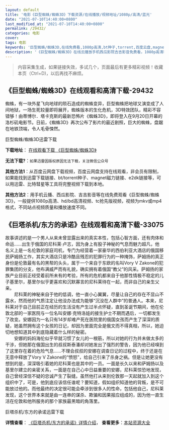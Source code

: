 ```yaml
---
layout: default
title: '电影《巨型蜘蛛/蜘蛛3D》下载资源/在线播放/视频地址/1080p/高清/蓝光'
date: "2021-07-10T14:40:00+0800"
last_modified_at: "2021-07-10T14:40:00+0800"
permalink: /29432/
categories: 电影
cover:
tags: 电影
keywords: '巨型蜘蛛/蜘蛛3D,在线免费看,1080p高清,bt种子,torrent,百度云盘,magnet,磁力链,迅雷下载资源'
description: '《巨型蜘蛛/蜘蛛3D》在线云播放手机西瓜影院吉吉影音免费看，1080p高清bd/hd未删减完整版和tc抢先枪版，mkv/mp4格式，附带bt/torrent种子、magnet/磁力链、百度云盘、网盘资源迅雷下载链接'
---
```


>内容采集生成，如果链接失效，多试几个，页面最后有更多精彩视频！收藏本页（Ctrl+D)，以后再找不麻烦。


## 《巨型蜘蛛/蜘蛛3D》在线观看和高清下载-29432

蜘蛛，有一块外星飞向地球的陨石造成的蜘蛛变异，巨型蜘蛛把地球又演变成了人间地狱，一场生死较量即将展开，蜘蛛版本的生化危机，3D特效团队，精彩不容错够！由蒂博尔．塔卡克斯的最新恐怖片《蜘蛛3D》，即将登入在9月20日开幕的洛杉矶电影节。日前，《蜘蛛3D》再次公布了影片的最近剧照，巨大的蜘蛛，盘踞在地铁顶端，令人毛骨悚然。</span>


巨型蜘蛛/蜘蛛3D迅雷下载

**下载地址**： [在线观看下载 《巨型蜘蛛/蜘蛛3D》](https://www.993dy.com//vod-detail-id-19216.html) 


**无法下载?**：`如果迅雷因版权原因无法下载，关注微信公众号 `

**其他方法1**：从百度云网盘下载视频，百度云网盘支持在线观看，非会员有限制，如果能找到迅雷下载链接、bt/torrent种子、magnet磁力链接、e2dk链接等，可以用迅雷、比特彗星等工具将完整视频下载到本地。

**其他方法2**：用手机云播、西瓜影院、吉吉影音等在线免费观看《巨型蜘蛛/蜘蛛3D》，一般提供1080p高清、hd/bd高清视频、tc抢先版视频，视频为mkv或mp4格式，不同站点视频质量和播放速度不同。


## 《巨塔杀机/东方的承诺》在线观看和高清下载-33075

故事讲述的是一个男人从来未曾显露出来的真实本性，包括心智方面，还有肉体和命运……出生于俄国的尼科莱&middot;卢志，因为身上有股子神秘的气息而魅力超凡，他名义上是一名伦敦的家庭司机，专门为经营着一家豪华的西伯利亚大酒店的俄国移民萨姆扬工作，其实大酒店只是冷酷且残忍的犯罪行为的一种掩饰，萨姆扬的真正身份是伦敦最有名的黑帮的头头，属于一个来自于东欧的名叫Vory V Zakone的犯罪集团的分支，他布满威严而有礼貌，确实拥有着俄国“教父”的风采。萨姆扬的家族产业目前正经受着前所未有的考验，所有的危机都来自于他那性情极不稳定的儿子基里尔，基里尔似乎更喜欢和沉默寡言的尼科莱待在一起，而非自己的亲生父亲。<br />　　尼科莱的神秘来自于他的低调，他一直小心翼翼，尽量让自己的存在不显山不露水，然而他的气质注定让他没办法成为能够“沉没在人群中”的普通人。本来，尼科莱对于自己目前正在经历的生活没有产生过半点怀疑，直到圣诞节期间，他在伦敦北部的一家医院与一位名叫安娜&middot;克特洛娃的接生护士不期而遇后，一切都发生了改变。安娜因为一名只有14岁却难产死在医院里的俄国女孩而产生了深深的质疑，她虽然拥有这个女孩的日记，却因为里面完全是俄文而不得真相，所以，她迫切地想知道其中到底隐藏着什么样的秘密。<br />　　安娜的妈妈海伦似乎早就习惯了女儿的一根筋，所以对她的行为并未做太多的干涉，但她那在俄国出生的叔叔斯泰潘却对她发出了强烈的警告，因为他已经嗅到了这里存在着的危险气息&hellip;…不理会叔叔的安娜在调查日记的过程中，终于还是在无意中释放了Vory V Zakone的&ldquo;愤怒&rdquo;，给自己引来了杀身之祸。但是让她更没有想到的是，深深吸引着她的尼科莱也是其中的一员。一面是长久以来和萨姆扬以及基里尔建立的亲密关系，一面是在自己心中日益重要的安娜，尼科莱惊恐地发现，自己曾经深信不疑的忠诚产生了裂缝。虽然他打从来到伦敦那一天起就加入到这个组织中了，可是，他到底应该信任谁呢？要知道，假如组织知道他的背叛，是不可能放过他的。而他最终的决定很可能会牵涉到很多人的性命，包括他自己，尼科莱发现，这个世界本来就是由一连串的谋杀、欺骗和因果报应组成的，因为他一直生活在伦敦和他所服务的那个家族最黑暗的角落里。


巨塔杀机/东方的承诺迅雷下载

**详情查看**： [《巨塔杀机/东方的承诺》详情介绍](/movie/33075/)， **查看更多**：[本站资源大全](/movie/t/all/)

